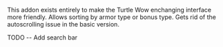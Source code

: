 This addon exists entirely to make the Turtle Wow enchanging interface more friendly. Allows sorting by armor type or bonus type. Gets rid of the autoscrolling issue in the basic version. 

TODO -- Add search bar

